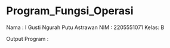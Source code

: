 # Program_Fungsi_Operasi
Nama : I Gusti Ngurah Putu Astrawan
NIM  : 2205551071
Kelas: B

Output Program :

